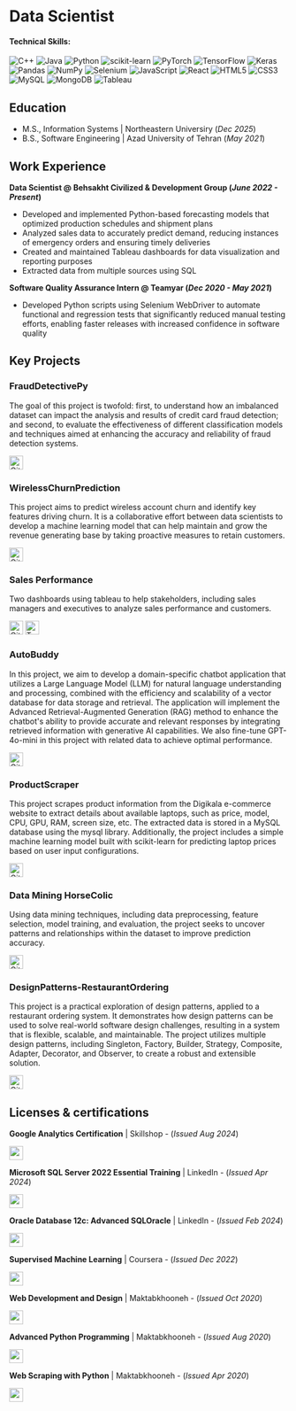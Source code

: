 # Data Scientist
#### Technical Skills: 
![C++](https://img.shields.io/badge/c++-%2300599C.svg?logo=c%2B%2B&logoColor=white)
![Java](https://img.shields.io/badge/Java-ED8B00?logo=java&logoColor=white)
![Python](https://img.shields.io/badge/Python-3776AB?logo=python&logoColor=white)
![scikit-learn](https://img.shields.io/badge/scikit--learn-%23F7931E.svg?logo=scikit-learn&logoColor=white)
![PyTorch](https://img.shields.io/badge/PyTorch-%23EE4C2C.svg?logo=PyTorch&logoColor=white)
![TensorFlow](https://img.shields.io/badge/TensorFlow-%23FF6F00.svg?logo=TensorFlow&logoColor=white)
![Keras](https://img.shields.io/badge/Keras-%23D00000.svg?logo=Keras&logoColor=white)
![Pandas](https://img.shields.io/badge/pandas-%23150458.svg?logo=pandas&logoColor=white)
![NumPy](https://img.shields.io/badge/numpy-%23013243.svg?logo=numpy&logoColor=white)
![Selenium](https://img.shields.io/badge/-selenium-%43B02A?logo=selenium&logoColor=white)
![JavaScript](https://img.shields.io/badge/JavaScript-F7DF1E?logo=javascript&logoColor=black)
![React](https://img.shields.io/badge/React-20232A?logo=react&logoColor=61DAFB)
![HTML5](https://img.shields.io/badge/HTML5-E34F26?logo=html5&logoColor=white)
![CSS3](https://img.shields.io/badge/CSS3-1572B6?logo=css3&logoColor=white)
![MySQL](https://img.shields.io/badge/mysql-4479A1.svg?logo=mysql&logoColor=white)
![MongoDB](https://img.shields.io/badge/MongoDB-%234ea94b.svg?logo=mongodb&logoColor=white)
![Tableau](https://img.shields.io/badge/Tableau-E97627?logo=Tableau&logoColor=white)

## Education
- M.S., Information Systems | Northeastern Universiry (_Dec 2025_)
- B.S., Software Engineering | Azad University of Tehran (_May 2021_)

## Work Experience
**Data Scientist @ Behsakht Civilized & Development Group (_June 2022 - Present_)**
- Developed and implemented Python-based forecasting models that optimized production schedules and shipment plans 
- Analyzed sales data to accurately predict demand, reducing instances of emergency orders and ensuring timely deliveries
- Created and maintained Tableau dashboards for data visualization and reporting purposes
- Extracted data from multiple sources using SQL

**Software Quality Assurance Intern @ Teamyar (_Dec 2020 - May 2021_)**
- Developed Python scripts using Selenium WebDriver to automate functional and regression tests that significantly reduced manual testing efforts, enabling faster releases with increased confidence in software quality

## Key Projects
### FraudDetectivePy
The goal of this project is twofold: first, to understand how an imbalanced dataset can impact the analysis and results of credit card fraud detection; and second, to evaluate the effectiveness of different classification models and techniques aimed at enhancing the accuracy and reliability of fraud detection systems.
<p><a href="https://github.com/Faridghr/FraudDetectivePy" target="_blank"><img alt="GitHub" src="https://img.shields.io/badge/link-0A0A0A.svg?&style=for-the-badge&logo=github&logoColor=white"  height="25px"/></a></p>

### WirelessChurnPrediction
This project aims to predict wireless account churn and identify key features driving churn. It is a collaborative effort between data scientists to develop a machine learning model that can help maintain and grow the revenue generating base by taking proactive measures to retain customers.
<p><a href="https://github.com/Faridghr/WirelessChurnPrediction" target="_blank"><img alt="GitHub" src="https://img.shields.io/badge/link-0A0A0A.svg?&style=for-the-badge&logo=github&logoColor=white"  height="25px"/></a></p>

### Sales Performance
Two dashboards using tableau to help stakeholders, including sales managers and executives to analyze sales performance and customers.
<p><a href="https://github.com/Faridghr/Sales-Performance" target="_blank"><img alt="GitHub" src="https://img.shields.io/badge/link-0A0A0A.svg?&style=for-the-badge&logo=github&logoColor=white"  height="25px"/></a> <a href="https://public.tableau.com/views/SalesPerformance_17249616306820/SalesDashboard?:language=en-US&publish=yes&:sid=&:redirect=auth&:display_count=n&:origin=viz_share_link" target="_blank"><img alt="Tableau" src="https://img.shields.io/badge/Tableau-E97627?style=for-the-badge&logo=Tableau&logoColor=white"  height="25px"/></a></p> 


### AutoBuddy
In this project, we aim to develop a domain-specific chatbot application that utilizes a Large Language Model (LLM) for natural language understanding and processing, combined with the efficiency and scalability of a vector database for data storage and retrieval. The application will implement the Advanced Retrieval-Augmented Generation (RAG) method to enhance the chatbot's ability to provide accurate and relevant responses by integrating retrieved information with generative AI capabilities. We also fine-tune GPT-4o-mini in this project with related data to achieve optimal performance.
<p><a href="https://github.com/Faridghr/AutoBuddy-Car-Shopping-Chatbot" target="_blank"><img alt="GitHub" src="https://img.shields.io/badge/link-0A0A0A.svg?&style=for-the-badge&logo=github&logoColor=white"  height="25px"/></a></p>

### ProductScraper
This project scrapes product information from the Digikala e-commerce website to extract details about available laptops, such as price, model, CPU, GPU, RAM, screen size, etc. The extracted data is stored in a MySQL database using the mysql library. Additionally, the project includes a simple machine learning model built with scikit-learn for predicting laptop prices based on user input configurations.
<p><a href="https://github.com/Faridghr/ProductScraper" target="_blank"><img alt="GitHub" src="https://img.shields.io/badge/link-0A0A0A.svg?&style=for-the-badge&logo=github&logoColor=white"  height="25px"/></a></p>

### Data Mining HorseColic
Using data mining techniques, including data preprocessing, feature selection, model training, and evaluation, the project seeks to uncover patterns and relationships within the dataset to improve prediction accuracy.
<p><a href="https://github.com/Faridghr/horse-survival-data-mining" target="_blank"><img alt="GitHub" src="https://img.shields.io/badge/link-0A0A0A.svg?&style=for-the-badge&logo=github&logoColor=white"  height="25px"/></a></p>

### DesignPatterns-RestaurantOrdering
This project is a practical exploration of design patterns, applied to a restaurant ordering system. It demonstrates how design patterns can be used to solve real-world software design challenges, resulting in a system that is flexible, scalable, and maintainable. The project utilizes multiple design patterns, including Singleton, Factory, Builder, Strategy, Composite, Adapter, Decorator, and Observer, to create a robust and extensible solution.
<p><a href="https://github.com/Faridghr/DesignPatterns-RestaurantOrdering" target="_blank"><img alt="GitHub" src="https://img.shields.io/badge/link-0A0A0A.svg?&style=for-the-badge&logo=github&logoColor=white"  height="25px"/></a></p>

## Licenses & certifications
**Google Analytics Certification** | Skillshop - (_Issued Aug 2024_)
<p><a href="https://skillshop.credential.net/b58208ba-a34b-4a91-81c9-50e37c709cf0" target="_blank"><img alt="" src="https://img.shields.io/badge/Show%20credential-9a9a9a.svg?&style=for-the-badge&logo=&logoColor=white"  height="25px"/></a></p>

**Microsoft SQL Server 2022 Essential Training** | LinkedIn - (_Issued Apr 2024_)
<p><a href="https://www.linkedin.com/learning/certificates/7de1e9db66742cb7fd279fd72ba96b32e3a7158788ef834a2e5522a390a49efe?lipi=urn%3Ali%3Apage%3Ad_flagship3_profile_view_base_certifications_details%3B47KA4eumQfGBI9E4Y5%2FOAA%3D%3D" target="_blank"><img alt="" src="https://img.shields.io/badge/Show%20credential-9a9a9a.svg?&style=for-the-badge&logo=&logoColor=white"  height="25px"/></a></p>

**Oracle Database 12c: Advanced SQLOracle** | LinkedIn - (_Issued Feb 2024_)
<p><a href="https://www.linkedin.com/learning/certificates/ad55e62ce4534035c88e2f5c06b33217dbd43b7bf288f1c5d34e2e958351a59f?lipi=urn%3Ali%3Apage%3Ad_flagship3_profile_view_base_certifications_details%3B47KA4eumQfGBI9E4Y5%2FOAA%3D%3D" target="_blank"><img alt="" src="https://img.shields.io/badge/Show%20credential-9a9a9a.svg?&style=for-the-badge&logo=&logoColor=white"  height="25px"/></a></p>

**Supervised Machine Learning** | Coursera - (_Issued Dec 2022_)
<p><a href="https://coursera.org/verify/LQWUU2RS42F9/" target="_blank"><img alt="" src="https://img.shields.io/badge/Show%20credential-9a9a9a.svg?&logo=&style=for-the-badge&logoColor=white"  height="25px"/></a></p>

**Web Development and Design** | Maktabkhooneh - (_Issued Oct 2020_)
<p><a href="https://maktabkhooneh.org/certificates/MK-CY83QT/" target="_blank"><img alt="" src="https://img.shields.io/badge/Show%20credential-9a9a9a.svg?&style=for-the-badge&logo=&logoColor=white"  height="25px"/></a></p>

**Advanced Python Programming** | Maktabkhooneh - (_Issued Aug 2020_)
<p><a href="https://maktabkhooneh.org/certificates/MK-URWTRV/" target="_blank"><img alt="" src="https://img.shields.io/badge/Show%20credential-9a9a9a.svg?&style=for-the-badge&logo=&logoColor=white"  height="25px"/></a></p>

**Web Scraping with Python** | Maktabkhooneh - (_Issued Apr 2020_)
<p><a href="https://maktabkhooneh.org/certificates/MK-YRS8PG/" target="_blank"><img alt="" src="https://img.shields.io/badge/Show%20credential-9a9a9a.svg?&style=for-the-badge&logo=&logoColor=white"  height="25px"/></a></p>


